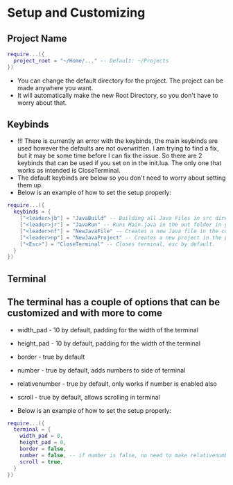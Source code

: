 # Setup and Customizing

## Project Name

```lua
require...({
  project_root = "~/Home/..." -- Default: ~/Projects
})
```

* You can change the default directory for the project. The project can be made anywhere you want.
* It will automatically make the new Root Directory, so you don't have to worry about that.

## Keybinds
* !!! There is currently an error with the keybinds, the main keybinds are used however the defaults are not overwritten. I am trying to find a fix, but it may be some time before I can fix the issue. So there are 2 keybinds that can be used if you set on in the init.lua. The only one that works as intended is CloseTerminal.
* The default keybinds are below so you don't need to worry about setting them up. 
* Below is an example of how to set the setup properly:

```lua
require...({
  keybinds = {
    ["<leader>jb"] = "JavaBuild" -- Building all Java Files in src directory in.
    ["<leader>jr"] = "JavaRun" -- Runs Main.java in the out folder in your project_root
    ["<leader>nf"] = "NewJavaFile" -- Creates a new Java file in the current project src folder
    ["<leader>np"] = "NewJavaProject" -- Creates a new project in the project directory in the config, defaults to ~/Projects unless project_root is set
    ["<Esc>"] = "CloseTerminal" -- Closes terminal, esc by default. 
  }
})
```

## Terminal

The terminal has a couple of options that can be customized and with more to come
-----
* width_pad - 10 by default, padding for the width of the terminal
* height_pad - 10 by default, padding for the width of the terminal
* border - true by default
* number - true by default, adds numbers to side of terminal
* relativenumber - true by default, only works if number is enabled also
* scroll - true by default, allows scrolling in terminal

* Below is an example of how to set the setup properly:
```lua
require...({
  terminal = {
    width_pad = 0,
    height_pad = 0,
    border = false,
    number = false, -- if number is false, no need to make relativenumber false as well
    scroll = true,
  }
})
```
